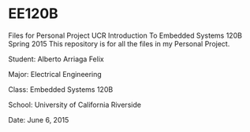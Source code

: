 # EE120B
Files for Personal Project UCR Introduction To Embedded Systems 120B Spring 2015
This repository is for all the files in my Personal Project.

Student: Alberto Arriaga Felix

Major: Electrical Engineering

Class: Embedded Systems 120B

School: University of California Riverside

Date: June 6, 2015
